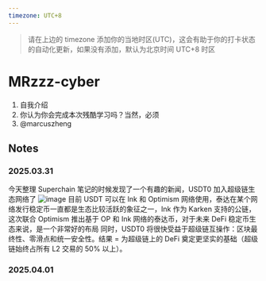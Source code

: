 ```yaml
---
timezone: UTC+8
---
```


> 请在上边的 timezone 添加你的当地时区(UTC)，这会有助于你的打卡状态的自动化更新，如果没有添加，默认为北京时间 UTC+8 时区


# MRzzz-cyber

1. 自我介绍
2. 你认为你会完成本次残酷学习吗？当然，必须
3. @marcuszheng

## Notes

<!-- Content_START -->

### 2025.03.31

今天整理 Superchain 笔记的时候发现了一个有趣的新闻，USDT0 加入超级链生态网络了
![image](https://github.com/user-attachments/assets/6f95362b-44c2-4225-949d-bd29a2a8090e)
目前 USDT 可以在 Ink 和 Optimism 网络使用，泰达在某个网络发行稳定币一直都是生态比较活跃的象征之一，Ink 作为 Karken 支持的公链，这次联合 Optimism 推出基于 OP 和 Ink 网络的泰达币，对于未来 DeFi 稳定币生态来说，是一个非常好的布局
同时，USDT0 将很快受益于超级链互操作：区块最终性、零滑点和统一安全性。结果 = 为超级链上的 DeFi 奠定更坚实的基础（超级链始终占所有 L2 交易的 50% 以上）。


### 2025.04.01

<!-- Content_END -->
